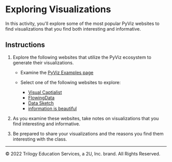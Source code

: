 # Exploring Visualizations

In this activity, you'll explore some of the most popular PyViz websites to find visualizations that you find both interesting and informative.

## Instructions

1. Explore the following websites that utilize the PyViz ecosystem to generate their visualizations.

    * Examine the [PyViz Examples page](https://examples.pyviz.org/)

    * Select one of the following websites to explore:

        - [Visual Captialist](https://www.visualcapitalist.com/)
        - [FlowingData](https://flowingdata.com/)
        - [Data Sketch](https://www.datasketch.es/)
        - [information is beautiful](https://informationisbeautiful.net/)

2. As you examine these websites, take notes on visualizations that you find interesting and informative.

3. Be prepared to share your visualizations and the reasons you find them interesting with the class.

---
© 2022 Trilogy Education Services, a 2U, Inc. brand. All Rights Reserved.
